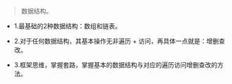>数据结构。

- 1.最基础的2种数据结构：数组和链表。

- 2.对于任何数据结构，其基本操作无非遍历 + 访问，再具体一点就是：增删查改。

- 3.框架思维，掌握套路，掌握基本的数据结构与对应的遍历访问增删查改的方法。
